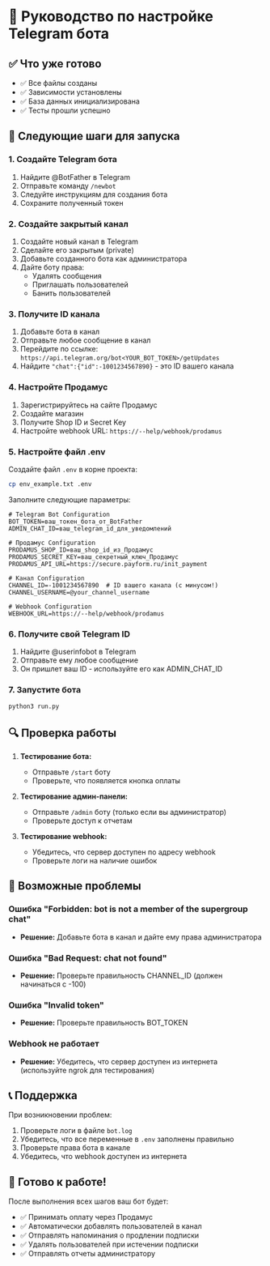 # 🚀 Руководство по настройке Telegram бота

## ✅ Что уже готово

- ✅ Все файлы созданы
- ✅ Зависимости установлены
- ✅ База данных инициализирована
- ✅ Тесты прошли успешно

## 🔧 Следующие шаги для запуска

### 1. Создайте Telegram бота

1. Найдите @BotFather в Telegram
2. Отправьте команду `/newbot`
3. Следуйте инструкциям для создания бота
4. Сохраните полученный токен

### 2. Создайте закрытый канал

1. Создайте новый канал в Telegram
2. Сделайте его закрытым (private)
3. Добавьте созданного бота как администратора
4. Дайте боту права:
   - Удалять сообщения
   - Приглашать пользователей
   - Банить пользователей

### 3. Получите ID канала

1. Добавьте бота в канал
2. Отправьте любое сообщение в канал
3. Перейдите по ссылке: `https://api.telegram.org/bot<YOUR_BOT_TOKEN>/getUpdates`
4. Найдите `"chat":{"id":-1001234567890}` - это ID вашего канала

### 4. Настройте Продамус

1. Зарегистрируйтесь на сайте Продамус
2. Создайте магазин
3. Получите Shop ID и Secret Key
4. Настройте webhook URL: `https://--help/webhook/prodamus`

### 5. Настройте файл .env

Создайте файл `.env` в корне проекта:

```bash
cp env_example.txt .env
```

Заполните следующие параметры:

```env
# Telegram Bot Configuration
BOT_TOKEN=ваш_токен_бота_от_BotFather
ADMIN_CHAT_ID=ваш_telegram_id_для_уведомлений

# Продамус Configuration
PRODAMUS_SHOP_ID=ваш_shop_id_из_Продамус
PRODAMUS_SECRET_KEY=ваш_секретный_ключ_Продамус
PRODAMUS_API_URL=https://secure.payform.ru/init_payment

# Канал Configuration
CHANNEL_ID=-1001234567890  # ID вашего канала (с минусом!)
CHANNEL_USERNAME=@your_channel_username

# Webhook Configuration
WEBHOOK_URL=https://--help/webhook/prodamus
```

### 6. Получите свой Telegram ID

1. Найдите @userinfobot в Telegram
2. Отправьте ему любое сообщение
3. Он пришлет ваш ID - используйте его как ADMIN_CHAT_ID

### 7. Запустите бота

```bash
python3 run.py
```

## 🔍 Проверка работы

1. **Тестирование бота:**
   - Отправьте `/start` боту
   - Проверьте, что появляется кнопка оплаты

2. **Тестирование админ-панели:**
   - Отправьте `/admin` боту (только если вы администратор)
   - Проверьте доступ к отчетам

3. **Тестирование webhook:**
   - Убедитесь, что сервер доступен по адресу webhook
   - Проверьте логи на наличие ошибок

## 🚨 Возможные проблемы

### Ошибка "Forbidden: bot is not a member of the supergroup chat"
- **Решение:** Добавьте бота в канал и дайте ему права администратора

### Ошибка "Bad Request: chat not found"
- **Решение:** Проверьте правильность CHANNEL_ID (должен начинаться с -100)

### Ошибка "Invalid token"
- **Решение:** Проверьте правильность BOT_TOKEN

### Webhook не работает
- **Решение:** Убедитесь, что сервер доступен из интернета (используйте ngrok для тестирования)

## 📞 Поддержка

При возникновении проблем:

1. Проверьте логи в файле `bot.log`
2. Убедитесь, что все переменные в `.env` заполнены правильно
3. Проверьте права бота в канале
4. Убедитесь, что webhook доступен из интернета

## 🎯 Готово к работе!

После выполнения всех шагов ваш бот будет:
- ✅ Принимать оплату через Продамус
- ✅ Автоматически добавлять пользователей в канал
- ✅ Отправлять напоминания о продлении подписки
- ✅ Удалять пользователей при истечении подписки
- ✅ Отправлять отчеты администратору
